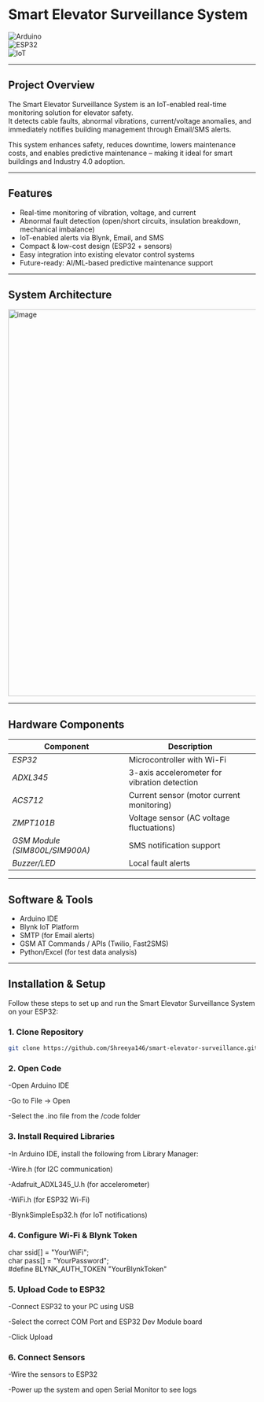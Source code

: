 #  Smart Elevator Surveillance System  

![Arduino](https://img.shields.io/badge/Arduino-IDE-blue)  
![ESP32](https://img.shields.io/badge/ESP32-Microcontroller-orange)  
![IoT](https://img.shields.io/badge/IoT-Smart%20System-green)  
  

---

##  Project Overview  
The Smart Elevator Surveillance System is an IoT-enabled real-time monitoring solution for elevator safety.  
It detects cable faults, abnormal vibrations, current/voltage anomalies, and immediately notifies building management through Email/SMS alerts.  

This system enhances safety, reduces downtime, lowers maintenance costs, and enables predictive maintenance – making it ideal for smart buildings and Industry 4.0 adoption.  

---

##  Features  
-  Real-time monitoring of vibration, voltage, and current  
- Abnormal fault detection (open/short circuits, insulation breakdown, mechanical imbalance)  
- IoT-enabled alerts via Blynk, Email, and SMS  
- Compact & low-cost design (ESP32 + sensors)  
- Easy integration into existing elevator control systems  
- Future-ready: AI/ML-based predictive maintenance support  

---

## System Architecture  

<img width="1438" height="786" alt="image" src="https://github.com/user-attachments/assets/7b8d5a63-cdf5-49dc-b21b-53e52a272db7" />

---

## Hardware Components  
| Component | Description |  
|-----------|-------------|  
| *ESP32* | Microcontroller with Wi-Fi |  
| *ADXL345* | 3-axis accelerometer for vibration detection |  
| *ACS712* | Current sensor (motor current monitoring) |  
| *ZMPT101B* | Voltage sensor (AC voltage fluctuations) |  
| *GSM Module (SIM800L/SIM900A)* | SMS notification support |  
| *Buzzer/LED* | Local fault alerts |  

---

##  Software & Tools  
- Arduino IDE  
- Blynk IoT Platform  
- SMTP (for Email alerts)  
- GSM AT Commands / APIs (Twilio, Fast2SMS)  
- Python/Excel (for test data analysis)  

---

##  Installation & Setup

Follow these steps to set up and run the Smart Elevator Surveillance System on your ESP32:

### 1️. Clone Repository
```bash
git clone https://github.com/Shreeya146/smart-elevator-surveillance.git
```
### 2. Open Code

-Open Arduino IDE

-Go to File → Open

-Select the .ino file from the /code folder

### 3. Install Required Libraries

-In Arduino IDE, install the following from Library Manager:

-Wire.h (for I2C communication)

-Adafruit_ADXL345_U.h (for accelerometer)

-WiFi.h (for ESP32 Wi-Fi)

-BlynkSimpleEsp32.h (for IoT notifications)

### 4. Configure Wi-Fi & Blynk Token

char ssid[] = "YourWiFi";  
char pass[] = "YourPassword";  
#define BLYNK_AUTH_TOKEN "YourBlynkToken"

### 5. Upload Code to ESP32

-Connect ESP32 to your PC using USB

-Select the correct COM Port and ESP32 Dev Module board

-Click Upload

### 6. Connect Sensors

-Wire the sensors to ESP32 

-Power up the system and open Serial Monitor to see logs
